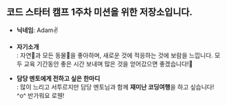 ## 코드 스타터 캠프 1주차 미션을 위한 저장소입니다.

- **닉네임**: Adam✌️<br>

- **자기소개**<br> : 자연🌿과 모든 동물🦊을 좋아하며, 새로운 것에 적응하는 것에 보람을 느낍니다. 모두 교육 기간동안 좋은 시간 보내며 많은 것을 얻어갔으면 좋겠습니다!🚀<br>

- **담당 멘토에게 전하고 싶은 한마디**<br> : 많이 느리고 서투르지만 담당 멘토님과 함께 <strong>재미난 코딩여행</strong>을 하고 싶습니다! ^o^ 반가워요 로웬!
